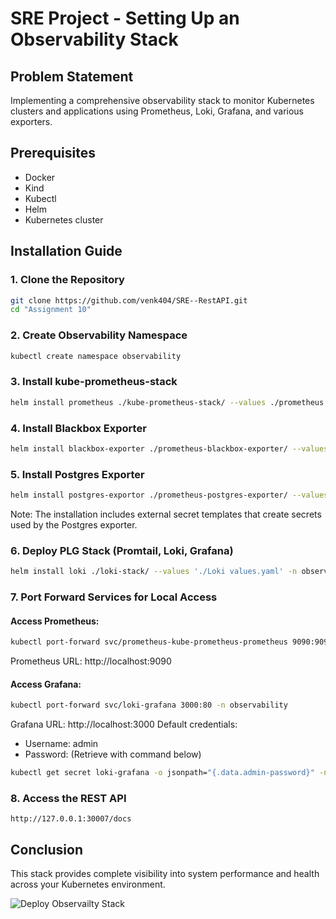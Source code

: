 # SRE Project - Setting Up an Observability Stack

## Problem Statement
Implementing a comprehensive observability stack to monitor Kubernetes clusters and applications using Prometheus, Loki, Grafana, and various exporters.

## Prerequisites
- Docker
- Kind
- Kubectl
- Helm
- Kubernetes cluster

## Installation Guide

### 1. Clone the Repository
```bash
git clone https://github.com/venk404/SRE--RestAPI.git
cd "Assignment 10"
```

### 2. Create Observability Namespace
```bash
kubectl create namespace observability
```

### 3. Install kube-prometheus-stack
```bash
helm install prometheus ./kube-prometheus-stack/ --values ./prometheus.yaml -n observability
```

### 4. Install Blackbox Exporter
```bash
helm install blackbox-exporter ./prometheus-blackbox-exporter/ --values ./blackbox-exportor.yaml -n observability
```

### 5. Install Postgres Exporter
```bash
helm install postgres-exportor ./prometheus-postgres-exporter/ --values ./postgres-exportor.yaml -n observability
```

Note: The installation includes external secret templates that create secrets used by the Postgres exporter.

### 6. Deploy PLG Stack (Promtail, Loki, Grafana)
```bash
helm install loki ./loki-stack/ --values './Loki values.yaml' -n observability
```

### 7. Port Forward Services for Local Access

#### Access Prometheus:
```bash
kubectl port-forward svc/prometheus-kube-prometheus-prometheus 9090:9090 -n observability
```
Prometheus URL: http://localhost:9090

#### Access Grafana:
```bash
kubectl port-forward svc/loki-grafana 3000:80 -n observability
```
Grafana URL: http://localhost:3000
Default credentials:
- Username: admin
- Password: (Retrieve with command below)
```bash
kubectl get secret loki-grafana -o jsonpath="{.data.admin-password}" -n observability | base64 --decode
```

### 8. Access the REST API
```
http://127.0.0.1:30007/docs
```

## Conclusion
This stack provides complete visibility into system performance and health across your Kubernetes environment.

![Deploy Observailty Stack](https://img.notionusercontent.com/s3/prod-files-secure%2F9ce3a364-243d-4bf8-803e-331bbc517340%2F9c32853f-89c0-424e-8b04-f7bc12c6d12b%2Fobs-k8s-deployment.drawio.png/size/?exp=1744145476&sig=SEOHMNuS8K2hUIgvbIiFNAiC4lFNISozqEwY0_MV5YQ&id=50b472ac-1b05-4f82-830f-e3bf1efc7719&table=block)